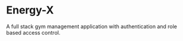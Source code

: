 # Energy-X
A full stack gym management application with authentication and role based access control. 
